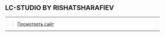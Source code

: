 ## LC-STUDIO BY RISHATSHARAFIEV
---
> <a href="http://htmlpreview.github.io/?https://github.com/rishatsharafiev/lc-studio/blob/master/index.html" target="_blank">Посмотреть сайт</a>

---

